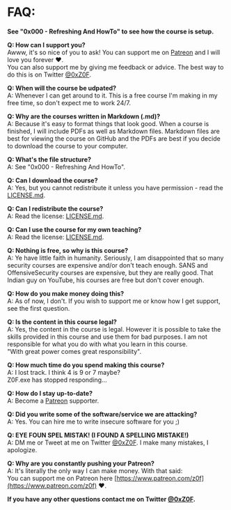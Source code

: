 # FAQ:
**See "0x000 - Refreshing And HowTo" to see how the course is setup.**

**Q: How can I support you?**  
Awww, it's so nice of you to ask! You can support me on [Patreon](https://www.patreon.com/z0f) and I will love you forever :heart:.  
You can also support me by giving me feedback or advice. The best way to do this is on Twitter [@0xZ0F](https://twitter.com/0xZ0F).

**Q: When will the course be udpated?**   
A: Whenever I can get around to it. This is a free course I'm making in my free time, so don't expect me to work 24/7.

**Q: Why are the courses written in Markdown (.md)?**   
A: Because it's easy to format things that look good. When a course is finished, I will include PDFs as well as Markdown files. Markdown files are best for viewing the course on GitHub and the PDFs are best if you decide to download the course to your computer.

**Q: What's the file structure?**   
A: See "0x000 - Refreshing And HowTo".

**Q: Can I download the course?**  
A: Yes, but you cannot redistribute it unless you have permission - read the [LICENSE.md](LICENSE.md).

**Q: Can I redistribute the course?**  
A: Read the license: [LICENSE.md](LICENSE.md).

**Q: Can I use the course for my own teaching?**  
A: Read the license: [LICENSE.md](LICENSE.md).

**Q: Nothing is free, so why is this course?**  
A: Ye have little faith in humanity. Seriously, I am disappointed that so many security courses are expensive and/or don't teach enough. SANS and OffensiveSecurity courses are expensive, but they are really good. That Indian guy on YouTube, his courses are free but don't cover enough.

**Q: How do you make money doing this?**  
A: As of now, I don't. If you wish to support me or know how I get support, see the first question.

**Q: Is the content in this course legal?**  
A: Yes, the content in the course is legal. However it is possible to take the skills provided in this course and use them for bad purposes. I am not responsible for what you do with what you learn in this course.  
"With great power comes great responsibility".

**Q: How much time do you spend making this course?**  
A: I lost track. I think 4 is 9 or 7 maybe?  
Z0F.exe has stopped responding...

**Q: How do I stay up-to-date?**   
A: Become a [Patreon](https://www.patreon.com/z0f) supporter.

**Q: Did you write some of the software/service we are attacking?**  
A: Yes. You can hire me to write insecure software for you ;)

**Q: EYE FOUN SPEL MISTAK! (I FOUND A SPELLING MISTAKE!)**   
A: DM me or Tweet at me on Twitter [@0xZ0F](https://twitter.com/0xZ0F). I make many mistakes, I apologize.

**Q: Why are you constantly pushing your Patreon?**  
A: It's literally the only way I can make money. With that said:  
You can support me on Patreon here [https://www.patreon.com/z0f](https://www.patreon.com/z0f) :heart:.

**If you have any other questions contact me on Twitter [@0xZ0F](https://twitter.com/0xZ0F).**